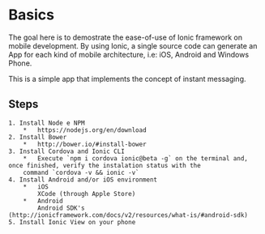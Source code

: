 # Basics

The goal here is to demostrate the ease-of-use of Ionic framework on mobile development. By using Ionic, a single source code can generate an App for each kind of mobile architecture, i.e: iOS, Android and Windows Phone.

This is a simple app that implements the concept of instant messaging. 


## Steps

	1. Install Node e NPM
		*	https://nodejs.org/en/download
	2. Install Bower
		*	http://bower.io/#install-bower
	3. Install Cordova and Ionic CLI
		*	Execute `npm i cordova ionic@beta -g` on the terminal and, once finished, verify the instalation status with the 
		command `cordova -v && ionic -v`
	4. Install Android and/or iOS environment
		*	iOS
    		XCode (through Apple Store)
		*	Android
    		Android SDK's (http://ionicframework.com/docs/v2/resources/what-is/#android-sdk)
	5. Install Ionic View on your phone 

